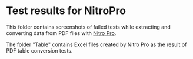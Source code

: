Test results for NitroPro
==========================

This folder contains screenshots of failed tests while extracting and converting data from PDF files with [Nitro Pro](http://www.nitropdf.com/).

The folder "Table" contains Excel files created by Nitro Pro as the result of PDF table conversion tests.